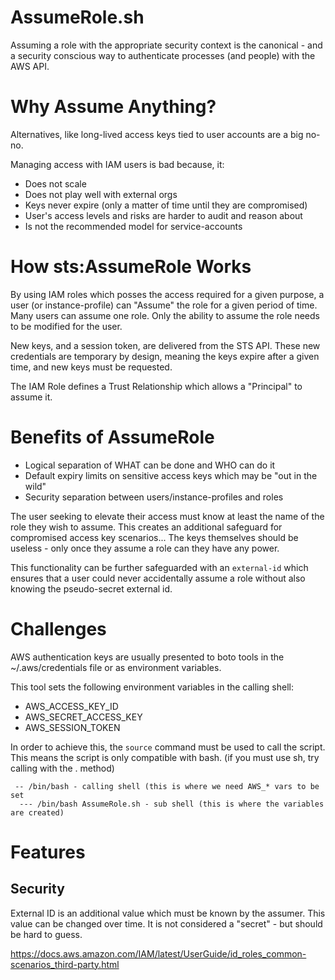 # AssumeRole.sh

Assuming a role with the appropriate security context is the canonical - 
and a security conscious way to authenticate processes (and people) with the
AWS API.

# Why Assume Anything?
Alternatives, like long-lived access keys tied to user accounts are a big no-no.

Managing access with IAM users is bad because, it:

* Does not scale
* Does not play well with external orgs
* Keys never expire (only a matter of time until they are compromised)
* User's access levels and risks are harder to audit and reason about
* Is not the recommended model for service-accounts

# How sts:AssumeRole Works
By using IAM roles which posses the access required for a given purpose, a user (or 
instance-profile) can "Assume" the role for a given period of time. Many users can assume
one role. Only the ability to assume the role needs to be modified for the user.

New keys, and a session token, are delivered from the STS API. These new credentials
are temporary by design, meaning the keys expire after a given time, and new keys
must be requested.

The IAM Role defines a Trust Relationship which allows a "Principal" to assume it.

# Benefits of AssumeRole
* Logical separation of WHAT can be done and WHO can do it
* Default expiry limits on sensitive access keys which may be "out in the wild"
* Security separation between users/instance-profiles and roles

The user seeking to elevate their access must know at least the name of the role they wish
to assume. This creates an additional safeguard for compromised access key scenarios... The keys
themselves should be useless - only once they assume a role can they have any power.

This functionality can be further safeguarded with an `external-id` which ensures that a user could
never accidentally assume a role without also knowing the pseudo-secret external id.

# Challenges
AWS authentication keys are usually presented to boto tools in the ~/.aws/credentials file or as
environment variables.

This tool sets the following environment variables in the calling shell:
- AWS_ACCESS_KEY_ID
- AWS_SECRET_ACCESS_KEY
- AWS_SESSION_TOKEN

In order to achieve this, the `source` command must be used to call the script. This means
the script is only compatible with bash. (if you must use sh, try calling with the . method)

```
 -- /bin/bash - calling shell (this is where we need AWS_* vars to be set
  --- /bin/bash AssumeRole.sh - sub shell (this is where the variables are created)
```

# Features

## Security
External ID is an additional value which must be known by the assumer. This value can be
changed over time. It is not considered a "secret" - but should be hard to guess.



https://docs.aws.amazon.com/IAM/latest/UserGuide/id_roles_common-scenarios_third-party.html
